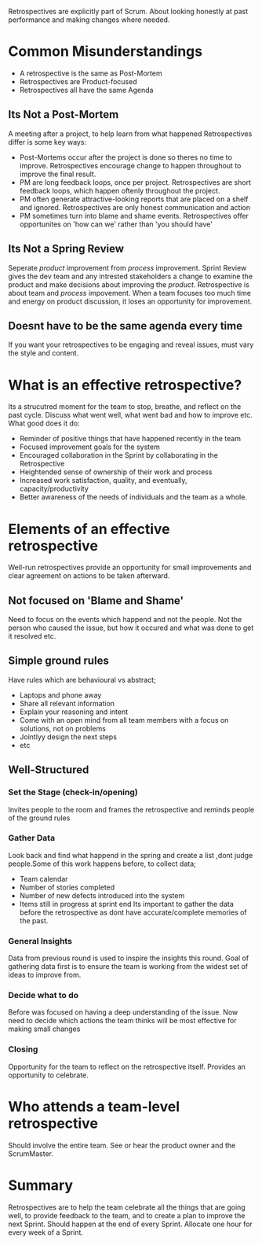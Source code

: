 Retrospectives are explicitly part of Scrum.
About looking honestly at past performance and making changes where needed.
# Common Misunderstandings
- A retrospective is the same as Post-Mortem
- Retrospectives are Product-focused
- Retrospectives all have the same Agenda

## Its Not a Post-Mortem
A meeting after a project, to help learn from what happened
Retrospectives differ is some key ways:
- Post-Mortems occur after the project is done so theres no time to improve. Retrospectives encourage change to happen throughout to improve the final result.
- PM are long feedback loops, once per project. Retrospectives are short feedback loops, which happen oftenly throughout the project.
- PM often generate attractive-looking reports that are placed on a shelf and ignored. Retrospectives are only honest communication and action
- PM sometimes turn into blame and shame events. Retrospectives offer opportunites on 'how can we' rather than 'you should have'
## Its Not a Spring Review
Seperate *product* improvement from *process* improvement.
Sprint Review gives the dev team and any intrested stakeholders a change to examine the product and make decisions about improving the *product*. Retrospective is about team and *process* impovement. When a team focuses too much time and energy on product discussion, it loses an opportunity for improvement.
## Doesnt have to be the same agenda every time
If you want your retrospectives to be engaging and reveal issues, must vary the style and content.
# What is an effective retrospective?
Its a strucutred moment for the team to stop, breathe, and reflect on the past cycle. Discuss what went well, what went bad and how to improve etc.
What good does it do:
- Reminder of positive things that have happened recently in the team
- Focused improvement goals for the system
- Encouraged collaboration in the Sprint by collaborating in the Retrospective
- Heightended sense of ownership of their work and process
- Increased work satisfaction, quality, and eventually, capacity/productivity
- Better awareness of the needs of individuals and the team as a whole.
# Elements of an effective retrospective
Well-run retrospectives provide an opportunity for small improvements and clear agreement on actions to be taken afterward.
## Not focused on 'Blame and Shame'
Need to focus on the events which happend and not the people. Not the person who caused the issue, but how it occured and what was done to get it resolved etc.
## Simple ground rules
Have rules which are behavioural vs abstract;
- Laptops and phone away
- Share all relevant information
- Explain your reasoning and intent
- Come with an open mind from all team members with a focus on solutions, not on problems
- Jointlyy design the next steps 
- etc
## Well-Structured
### Set the Stage (check-in/opening)
Invites people to the room and frames the retrospective and reminds people of the ground rules
### Gather Data
Look back and find what happend in the spring and create a list ,dont judge people.Some of this work happens before, to collect data;
- Team calendar
- Number of stories completed
- Number of new defects introduced into the system
- Items still in progress at sprint end
Its important to gather the data before the retrospective as dont have accurate/complete memories of the past.
### General Insights
Data from previous round is used to inspire the insights this round. Goal of gathering data first is to ensure the team is working from the widest set of ideas to improve from. 
### Decide what to do
Before was focused on having a deep understanding of the issue. Now need to decide which actions the team thinks will be most effective for making small changes
### Closing
Opportunity for the team to reflect on the retrospective itself. Provides an opportunity to celebrate.
# Who attends a team-level retrospective
Should involve the entire team. See or hear the product owner and the ScrumMaster.
# Summary
Retrospectives are to help the team celebrate all the things that are going well, to provide feedback to the team, and to create a plan to improve the next Sprint. Should happen at the end of every Sprint. Allocate one hour for every week of a Sprint.